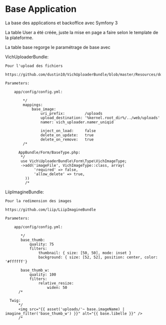 Base Application
=============================

La base des applications et backoffice avec Symfony 3

La table User a été créée, juste la mise en page a faire selon le template de la plateforme.

La table base regorge le paramétrage de base avec

 VichUploaderBundle:

    Pour l'upload des fichiers

    https://github.com/dustin10/VichUploaderBundle/blob/master/Resources/doc/index.md

    Parameters:

        app/config/config.yml:

            */
            mappings:
                base_image:
                    uri_prefix:         /uploads
                    upload_destination: '%kernel.root_dir%/../web/uploads'
                    namer: vich_uploader.namer_uniqid

                    inject_on_load:     false
                    delete_on_update:   true
                    delete_on_remove:   true
            /*

          AppBundle/Form/BaseType.php:
           */
           use Vich\UploaderBundle\Form\Type\VichImageType;
           ->add('imageFile', VichImageType::class, array(
                 'required' => false,
                 'allow_delete' => true,
             ))
             /*

 LiipImagineBundle:

    Pour la redimension des images

    https://github.com/liip/LiipImagineBundle

    Parameters:

        app/config/config.yml:
        
           */
           base_thumb:
               quality: 75
               filters:
                   thumbnail: { size: [50, 50], mode: inset }
                   background: { size: [52, 52], position: center, color: '#ffffff'}

           base_thumb_w:
               quality: 100
               filters:
                   relative_resize:
                       widen: 50
          /*

      Twig:
          */
          <img src="{{ asset('uploads/'~ base.imageName) | imagine_filter('base_thumb_w') }}" alt="{{ base.libelle }}" />
          /*
